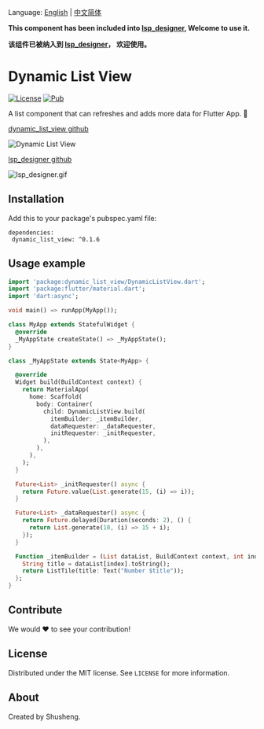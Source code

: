 Language: [English](README.md) | [中文简体](README.md)

**This component has been included into [lsp_designer](https://pub.dartlang.org/packages/lsp_designer), Welcome to use it.**

**该组件已被纳入到 [lsp_designer](https://pub.dartlang.org/packages/lsp_designer)， 欢迎使用。**

# Dynamic List View
  
[![License][license-image]][license-url] 
[![Pub](https://img.shields.io/pub/v/dynamic_list_view.svg?style=flat-square)](https://pub.dartlang.org/packages/dynamic_list_view)

A list component that can refreshes and adds more data for Flutter App. 🚀

[dynamic_list_view github](https://github.com/leyan95/dynamic_list_view)

![Dynamic List View](https://upload-images.jianshu.io/upload_images/3646846-61ee6753792d9abc.gif?imageMogr2/auto-orient/strip%7CimageView2/2/w/221/format/webp)

[lsp_designer github](https://github.com/leyan95/lsp_designer)

![lsp_designer.gif](https://upload-images.jianshu.io/upload_images/3646846-7dd1837bedd46914.gif?imageMogr2/auto-orient/strip)

## Installation

Add this to your package's pubspec.yaml file:

```
dependencies:
 dynamic_list_view: ^0.1.6
```

## Usage example
```dart
import 'package:dynamic_list_view/DynamicListView.dart';
import 'package:flutter/material.dart';
import 'dart:async';

void main() => runApp(MyApp());

class MyApp extends StatefulWidget {
  @override
  _MyAppState createState() => _MyAppState();
}

class _MyAppState extends State<MyApp> {

  @override
  Widget build(BuildContext context) {
    return MaterialApp(
      home: Scaffold(
        body: Container(
          child: DynamicListView.build(
            itemBuilder: _itemBuilder,
            dataRequester: _dataRequester,
            initRequester: _initRequester,
          ),
        ),
      ),
    );
  }

  Future<List> _initRequester() async {
    return Future.value(List.generate(15, (i) => i));
  }

  Future<List> _dataRequester() async {
    return Future.delayed(Duration(seconds: 2), () {
      return List.generate(10, (i) => 15 + i);
    });
  }

  Function _itemBuilder = (List dataList, BuildContext context, int index) {
    String title = dataList[index].toString();
    return ListTile(title: Text("Number $title"));
  };
}
```

## Contribute

We would ❤️ to see your contribution!

## License

Distributed under the MIT license. See ``LICENSE`` for more information.

## About

Created by Shusheng.

[license-image]: https://img.shields.io/badge/License-MIT-blue.svg
[license-url]: LICENSE
